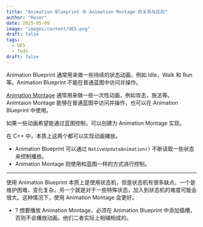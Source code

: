 ```yaml
---
title: "Animation Blueprint 与 Animation Montage 的关系与区别"
author: "Roser"
date: 2025-05-09
image: "images/content/UE5.png"
draft: false
tags:
  - UE5
  - Todo
draft: false
---
```

Animation Blueprint 通常用来做一些持续的状态动画，例如 Idle，Walk 和 Run 等。Animation Blueprint 不能在普通蓝图中访问并操作。

[Animation Montage](../Animation-Montage) 通常用来做一些一次性动画，例如攻击，施法等。Animtaion Montage 能够在普通蓝图中访问并操作，也可以在 Animation Blueprint 中使用。

如果一些动画希望能通过蓝图控制，可以创建为 Animation Montage 实现。

在 C++ 中，本质上这两个都可以实现动画播放。
- Animation Blueprint 可以通过 `NativeUpdateAnimation()` 不断读取一些状态来控制播放。
- Animation Montage 则使用和蓝图一样的方式进行控制。
***
使用 Animation Blueprint 本质上是使用状态机，但是状态机有很多缺点，一个是维护困难，变化复杂。另一个就是对于一些特殊状态，加入到状态机的难度可能会很大。这种情况下，使用 Animation Montage 会更好。

- ? 想要播放 Animation Montage，必须在 Animation Blueprint 中添加插槽，否则不会播放动画。他们二者实际上相辅相成的。
